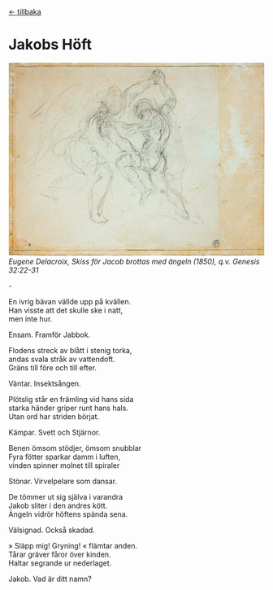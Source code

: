 [← tillbaka](README.md)  

# Jakobs Höft

![Jakob](jakob.jpg)  
_Eugene Delacroix, Skiss för Jacob brottas med ängeln (1850), q.v. Genesis 32:22-31_

\-

En ivrig bävan vällde upp på kvällen.  
Han visste att det skulle ske i natt,  
men inte hur.  

Ensam. Framför Jabbok.  

Flodens streck av blått i stenig torka,  
andas svala stråk av vattendoft.  
Gräns till före och till efter.  

Väntar. Insektsången.  

Plötslig står en främling vid hans sida  
starka händer griper runt hans hals.  
Utan ord har striden börjat.  

Kämpar. Svett och Stjärnor.  

Benen ömsom stödjer, ömsom snubblar  
Fyra fötter sparkar damm i luften,  
vinden spinner molnet till spiraler  

Stönar. Virvelpelare som dansar.  

De tömmer ut sig själva i varandra  
Jakob sliter i den andres kött.  
Ängeln vidrör höftens spända sena.  

Välsignad. Också skadad.  

» Släpp mig! Gryning! « flämtar anden.  
Tårar gräver fåror över kinden.  
Haltar segrande ur nederlaget.  

Jakob. Vad är ditt namn?  
